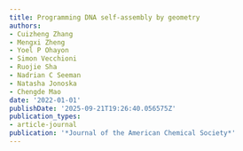 ```yaml
---
title: Programming DNA self-assembly by geometry
authors:
- Cuizheng Zhang
- Mengxi Zheng
- Yoel P Ohayon
- Simon Vecchioni
- Ruojie Sha
- Nadrian C Seeman
- Natasha Jonoska
- Chengde Mao
date: '2022-01-01'
publishDate: '2025-09-21T19:26:40.056575Z'
publication_types:
- article-journal
publication: '*Journal of the American Chemical Society*'
---
```

